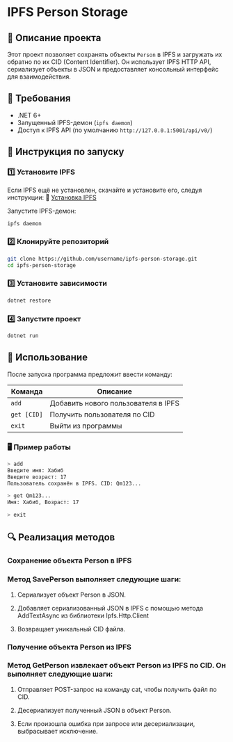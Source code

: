 # IPFS Person Storage

## 📌 Описание проекта
Этот проект позволяет сохранять объекты `Person` в IPFS и загружать их обратно по их CID (Content Identifier).
Он использует IPFS HTTP API, сериализует объекты в JSON и предоставляет консольный интерфейс для взаимодействия.

## 🔧 Требования

- .NET 6+
- Запущенный IPFS-демон (`ipfs daemon`)
- Доступ к IPFS API (по умолчанию `http://127.0.0.1:5001/api/v0/`)

## 🚀 Инструкция по запуску

### 1️⃣ Установите IPFS

Если IPFS ещё не установлен, скачайте и установите его, следуя инструкции:
🔗 [Установка IPFS](https://docs.ipfs.tech/install/)

Запустите IPFS-демон:
```sh
ipfs daemon
```

### 2️⃣ Клонируйте репозиторий

```sh
git clone https://github.com/username/ipfs-person-storage.git
cd ipfs-person-storage
```

### 3️⃣ Установите зависимости

```sh
dotnet restore
```

### 4️⃣ Запустите проект

```sh
dotnet run
```

## 📌 Использование

После запуска программа предложит ввести команду:

| Команда          | Описание                                  |
|-----------------|-----------------------------------------|
| `add`          | Добавить нового пользователя в IPFS     |
| `get [CID]`    | Получить пользователя по CID           |
| `exit`         | Выйти из программы                      |

### 🖥 Пример работы

```sh
> add
Введите имя: Хабиб
Введите возраст: 17
Пользователь сохранён в IPFS. CID: Qm123...

> get Qm123...
Имя: Хабиб, Возраст: 17

> exit
```

## 🔍 Реализация методов

### Сохранение объекта Person в IPFS
### Метод SavePerson выполняет следующие шаги:

1. Сериализует объект Person в JSON.

2. Добавляет сериализованный JSON в IPFS с помощью метода 
AddTextAsync из библиотеки Ipfs.Http.Client

3. Возвращает уникальный CID файла.

### Получение объекта Person из IPFS
### Метод GetPerson извлекает объект Person из IPFS по CID. Он выполняет следующие шаги:

1. Отправляет POST-запрос на команду cat, чтобы получить файл по CID.

2. Десериализует полученный JSON в объект Person.

3. Если произошла ошибка при запросе или десериализации, выбрасывает исключение.
